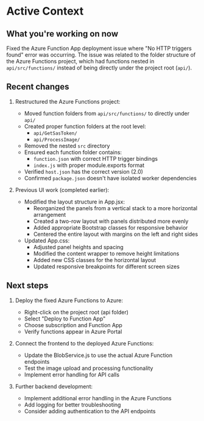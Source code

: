 # Active Context

## What you're working on now
Fixed the Azure Function App deployment issue where "No HTTP triggers found" error was occurring. The issue was related to the folder structure of the Azure Functions project, which had functions nested in `api/src/functions/` instead of being directly under the project root (`api/`).

## Recent changes
1. Restructured the Azure Functions project:
   - Moved function folders from `api/src/functions/` to directly under `api/`
   - Created proper function folders at the root level:
     - `api/GetSasToken/`
     - `api/ProcessImage/`
   - Removed the nested `src` directory
   - Ensured each function folder contains:
     - `function.json` with correct HTTP trigger bindings
     - `index.js` with proper module.exports format
   - Verified `host.json` has the correct version (2.0)
   - Confirmed `package.json` doesn't have isolated worker dependencies

2. Previous UI work (completed earlier):
   - Modified the layout structure in App.jsx:
     - Reorganized the panels from a vertical stack to a more horizontal arrangement
     - Created a two-row layout with panels distributed more evenly
     - Added appropriate Bootstrap classes for responsive behavior
     - Centered the entire layout with margins on the left and right sides
   - Updated App.css:
     - Adjusted panel heights and spacing
     - Modified the content wrapper to remove height limitations
     - Added new CSS classes for the horizontal layout
     - Updated responsive breakpoints for different screen sizes

## Next steps
1. Deploy the fixed Azure Functions to Azure:
   - Right-click on the project root (api folder)
   - Select "Deploy to Function App"
   - Choose subscription and Function App
   - Verify functions appear in Azure Portal

2. Connect the frontend to the deployed Azure Functions:
   - Update the BlobService.js to use the actual Azure Function endpoints
   - Test the image upload and processing functionality
   - Implement error handling for API calls

3. Further backend development:
   - Implement additional error handling in the Azure Functions
   - Add logging for better troubleshooting
   - Consider adding authentication to the API endpoints
